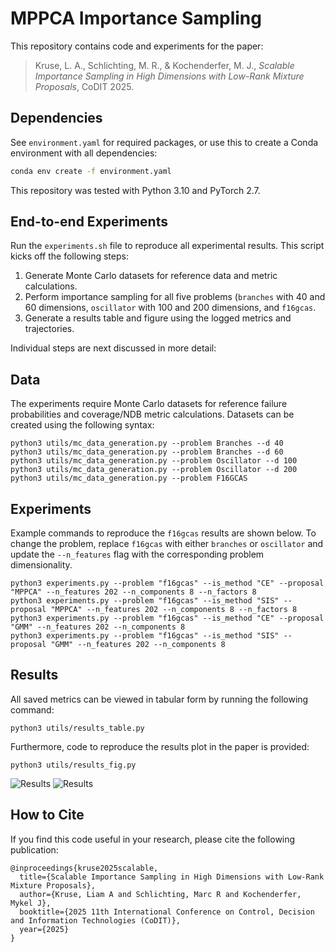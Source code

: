 # MPPCA Importance Sampling

This repository contains code and experiments for the paper:

> Kruse, L. A., Schlichting, M. R., & Kochenderfer, M. J., _Scalable Importance Sampling in High Dimensions with Low-Rank Mixture Proposals_, CoDIT 2025.

## Dependencies

See `environment.yaml` for required packages, or use this to create a Conda environment with all dependencies:
```bash
conda env create -f environment.yaml
```

This repository was tested with Python 3.10 and PyTorch 2.7.

## End-to-end Experiments

Run the `experiments.sh` file to reproduce all experimental results. This script kicks off the following steps:
1. Generate Monte Carlo datasets for reference data and metric calculations.
2. Perform importance sampling for all five problems (`branches` with 40 and 60 dimensions, `oscillator` with 100 and 200 dimensions, and `f16gcas`.
3. Generate a results table and figure using the logged metrics and trajectories.

Individual steps are next discussed in more detail:

## Data

The experiments require Monte Carlo datasets for reference failure probabilities and coverage/NDB metric calculations. Datasets can be created using the following syntax:

```
python3 utils/mc_data_generation.py --problem Branches --d 40
python3 utils/mc_data_generation.py --problem Branches --d 60
python3 utils/mc_data_generation.py --problem Oscillator --d 100
python3 utils/mc_data_generation.py --problem Oscillator --d 200
python3 utils/mc_data_generation.py --problem F16GCAS
```

## Experiments
Example commands to reproduce the `f16gcas` results are shown below. To change the problem, replace `f16gcas` with either `branches` or `oscillator` and update the `--n_features` flag with the corresponding problem dimensionality.

```
python3 experiments.py --problem "f16gcas" --is_method "CE" --proposal "MPPCA" --n_features 202 --n_components 8 --n_factors 8
python3 experiments.py --problem "f16gcas" --is_method "SIS" --proposal "MPPCA" --n_features 202 --n_components 8 --n_factors 8
python3 experiments.py --problem "f16gcas" --is_method "CE" --proposal "GMM" --n_features 202 --n_components 8
python3 experiments.py --problem "f16gcas" --is_method "SIS" --proposal "GMM" --n_features 202 --n_components 8
```

## Results

All saved metrics can be viewed in tabular form by running the following command:
```
python3 utils/results_table.py
```

Furthermore, code to reproduce the results plot in the paper is provided:
```
python3 utils/results_fig.py
```
![Results](assets/results.png#gh-light-mode-only)
![Results](assets/results_dark.png#gh-dark-mode-only)

## How to Cite
If you find this code useful in your research, please cite the following publication:
```
@inproceedings{kruse2025scalable,
  title={Scalable Importance Sampling in High Dimensions with Low-Rank Mixture Proposals},
  author={Kruse, Liam A and Schlichting, Marc R and Kochenderfer, Mykel J},
  booktitle={2025 11th International Conference on Control, Decision and Information Technologies (CoDIT)},
  year={2025}
}
```
